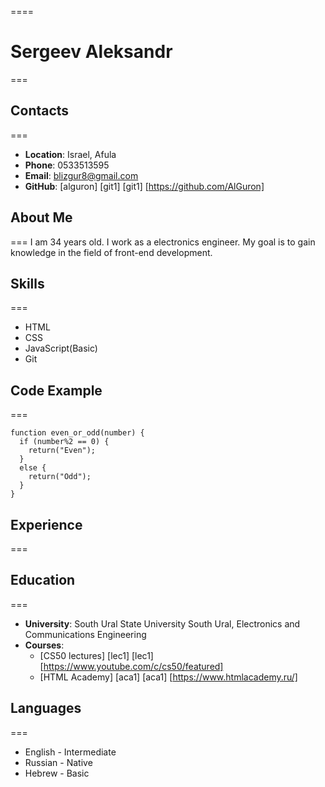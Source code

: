 ====
# Sergeev Aleksandr
===
## Contacts
===
* **Location**: Israel, Afula
* **Phone**: 0533513595
* **Email**: blizgur8@gmail.com
* **GitHub**: [alguron] [git1]
[git1] [https://github.com/AlGuron]

## About Me
===
I am 34 years old. I work as a electronics engineer. My goal is to gain knowledge in the field of front-end development.

## Skills
===
* HTML
* CSS
* JavaScript(Basic)
* Git

## Code Example
===
```
function even_or_odd(number) {
  if (number%2 == 0) {
    return("Even");
  }
  else {
    return("Odd");
  }
}
```

## Experience
===
## Education
===

* **University**: South Ural State University South Ural, Electronics and Communications Engineering
* **Courses**: 
    + [CS50 lectures] [lec1]
    [lec1] [https://www.youtube.com/c/cs50/featured]
    + [HTML Academy] [aca1]
    [aca1] [https://www.htmlacademy.ru/]

## Languages
===
* English - Intermediate
* Russian - Native
* Hebrew - Basic